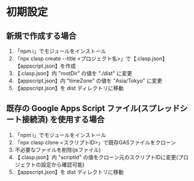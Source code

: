 # 初期設定

## 新規で作成する場合
1. 「npm i」でモジュールをインストール<br>
1. 「npx clasp create --title <プロジェクト名>」で【.clasp.json】【appscript.json】を作成<br>
1. 【.clasp.json】内 "rootDir" の値を "./dist" に変更<br>
1. 【appscript.json】内 "timeZone" の値を "Asia/Tokyo" に変更<br>
1. 【appscript.json】を dist ディレクトリに移動

## 既存の Google Apps Script ファイル(スプレッドシート接続済) を使用する場合
1. 「npm i」でモジュールをインストール<br>
1. 「npx clasp clone <スクリプトID>」で既存GASファイルをクローン<br>
1.  不必要なファイルを削除(jsファイル)<br>
1. 【.clasp.json】内 "scriptId" の値をクローン元のスクリプトIDに変更(プロジェクトの設定から確認可能)<br>
1. 【appscript.json】を dist ディレクトリに移動
